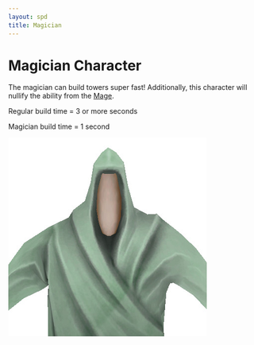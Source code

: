 ```yaml
---
layout: spd
title: Magician
---
```


# Magician Character

The magician can build towers super fast! Additionally, this character will nullify the ability from the [Mage](/spd/enemy/mage).

Regular build time = 3 or more seconds

Magician build time = 1 second

<img src="/assets/images/spd/character-magician.jpg" width="400" height="400">
